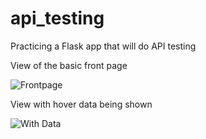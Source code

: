 api_testing
===========
Practicing a Flask app that will do API testing

View of the basic front page

![Frontpage](https://raw.github.com/davidfic/api_testing/screenshots/api-framework.png "Frontpage")

View with hover data being shown

![With Data](https://raw.github.com/davidfic/api_testing/screenshots/front-page-data.png "With data")
